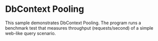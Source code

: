 # DbContext Pooling

This sample demonstrates DbContext Pooling. The program runs a benchmark test that measures throughput (requests/second) of a simple web-like query scenario.
